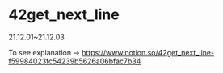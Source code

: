 # 42get_next_line
21.12.01~21.12.03

To see explanation -> https://www.notion.so/42get_next_line-f59984023fc54239b5626a06bfac7b34

